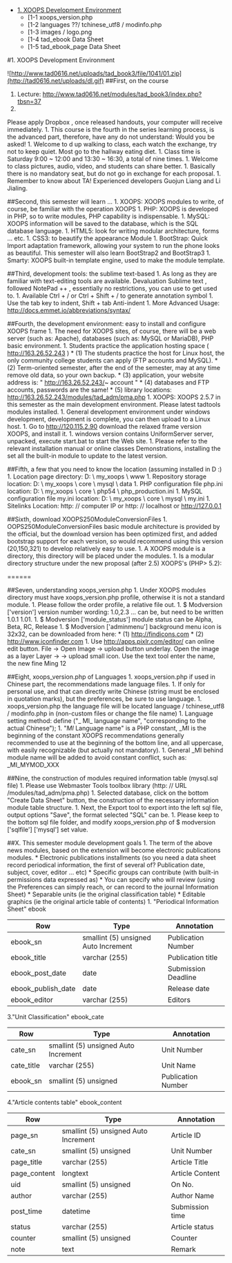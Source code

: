 * [1. XOOPS Development Environment](book/1.md)
    * [1-1 xoops_version.php
    * [1-2 languages ??/ tchinese_utf8 / modinfo.php
    * [1-3 images / logo.png
    * [1-4 tad_ebook Data Sheet
    * [1-5 tad_ebook_page Data Sheet



#1. XOOPS Development Environment

![http://www.tad0616.net/uploads/tad_book3/file/1041/01.zip](http://tad0616.net/uploads/dl.gif)
##First, on the course
1. Lecture: http://www.tad0616.net/modules/tad_book3/index.php?tbsn=37
1. 
Please apply Dropbox , once released handouts, your computer will receive immediately.
1. 
This course is the fourth in the series learning process, is the advanced part, therefore, have any do not understand: Would you be asked!
1. 
Welcome to d up walking to class, each watch the exchange, try not to keep quiet. Most go to the hallway eating diet.
1. 
Class time is Saturday 9:00 ~ 12:00 and 13:30 ~ 16:30, a total of nine times.
1. 
Welcome to class pictures, audio, video, and students can share better.
1. 
Basically there is no mandatory seat, but do not go in exchange for each proposal.
1. 
Remember to know about TA! Experienced developers Guojun Liang and Li Jialing.
 

##Second, this semester will learn ...
1. 
XOOPS: XOOPS modules to write, of course, be familiar with the operation XOOPS
1. 
PHP: XOOPS is developed in PHP, so to write modules, PHP capability is indispensable.
1. 
MySQL: XOOPS information will be saved to the database, which is the SQL database language.
1. 
HTML5: look for writing modular architecture, forms ... etc.
1. 
CSS3: to beautify the appearance Module
1. 
BootStrap: Quick Import adaptation framework, allowing your system to run the phone looks as beautiful. This semester will also learn BootStrap2 and BootStrap3
1. 
Smarty: XOOPS built-in template engine, used to make the module template.

##Third, development tools: the sublime text-based
1. 
As long as they are familiar with text-editing tools are available. Devaluation Sublime text , followed NotePad ++ , essentially no restrictions, you can use to get used to.
1. 
Available Ctrl + / or Ctrl + Shift + / to generate annotation symbol
1. 
Use the tab key to indent, Shift + tab Anti-indent
1. 
More Advanced Usage: http://docs.emmet.io/abbreviations/syntax/

##Fourth, the development environment: easy to install and configure XOOPS frame
1. 
The need for XOOPS sites, of course, there will be a web server (such as: Apache), databases (such as: MySQL or MariaDB), PHP basic environment.
1. 
Students practice the application hosting space ( http://163.26.52.243 )
    * 
(1) The students practice the host for Linux host, the only community college students can apply (FTP accounts and MySQL).
    * 
(2) Term-oriented semester, after the end of the semester, may at any time remove old data, so your own backup.
    * 
(3) application, your website address is: " http://163.26.52.243/~ account "
    * 
(4)  databases and FTP accounts, passwords are the same!
    * 
(5) library locations: http://163.26.52.243/modules/tad_adm/pma.php
1. 
XOOPS: XOOPS 2.5.7 in this semester as the main development environment. Please latest tadtools modules installed.
1. 
General development environment under windows development, development is complete, you can then upload to a Linux host.
1. 
Go to http://120.115.2.90 download the relaxed frame version XOOPS, and install it.
1. 
windows version contains UniformServer server, unpacked, execute start.bat to start the Web site.
1. 
Please refer to the relevant installation manual or online classes Demonstrations, installing the set all the built-in module to update to the latest version.

##Fifth, a few that you need to know the location (assuming installed in D :)
1. 
Location page directory: D: \ my_xoops \ www
1. 
Repository storage location: D: \ my_xoops \ core \ mysql \ data
1. 
PHP configuration file php.ini location: D: \ my_xoops \ core \ php54 \ php_production.ini
1. 
MySQL configuration file my.ini location: D: \ my_xoops \ core \ mysql \ my.ini
1. 
Sitelinks Location: http: // computer IP or http: // localhost or http://127.0.0.1

##Sixth, download XOOPS250ModuleConversionFiles
1. 
OOPS250ModuleConversionFiles basic module architecture is provided by the official, but the download version has been optimized first, and added bootstrap support for each version, so would recommend using this version (20,150,321) to develop relatively easy to use.
1. 
A XOOPS module is a directory, this directory will be placed under the modules.
1. 
Is a modular directory structure under the new proposal (after 2.5) XOOPS's (PHP> 5.2):

======

##Seven, understanding xoops_version.php
1. 
Under XOOPS modules directory must have xoops_version.php profile, otherwise it is not a standard module.
1. 
Please follow the order profile, a relative file out.
1. 
$ Modversion ['version'] version number wording: 1.0,2.3 ... can be, but need to be written 1.0.1 1.01.
1. 
$ Modversion ['module_status'] module status can be Alpha, Beta, RC, Release
1. 
$ Modversion ['adminmenu'] background menu icon is 32x32, can be downloaded from here:
    * 
(1)  http://findicons.com
    * 
(2)  http://www.iconfinder.com
1. 
Use http://apps.pixlr.com/editor/ can online edit button. File → Open Image → upload button underlay. Open the image as a layer Layer → → upload small icon. Use the text tool enter the name, the new fine Ming 12

##Eight, xoops_version.php of Languages
1. 
xoops_version.php if used in Chinese part, the recommendations made language files.
1. 
If only for personal use, and that can directly write Chinese (string must be enclosed in quotation marks), but the preferences, be sure to use language.
1. 
xoops_version.php the language file will be located language / tchinese_utf8 / modinfo.php in (non-custom files or change the file name)
1. 
Language setting method: define ("_ MI_ language name", "corresponding to the actual Chinese");
1. 
"_MI_ Language name" is a PHP constant, _MI is the beginning of the constant XOOPS recommendations generally recommended to use at the beginning of the bottom line, and all uppercase, with easily recognizable (but actually not mandatory).
1. 
General _MI behind module name will be added to avoid constant conflict, such as: _MI_MYMOD_XXX

##Nine, the construction of modules required information table (mysql.sql file)
1. 
Please use Webmaster Tools toolbox library (http: // URL /modules/tad_adm/pma.php)
1. 
Selected database, click on the bottom "Create Data Sheet" button, the construction of the necessary information module table structure.
1. 
Next, the Export tool to export into the left sql file, output options "Save", the format selected "SQL" can be.
1. 
Please keep to the bottom sql file folder, and modify xoops_version.php of $ modversion ['sqlfile'] ['mysql'] set value.

##X. This semester module development goals
1. 
The term of the above news modules, based on the extension will become electronic publications modules.
    * 
Electronic publications installments (so you need a data sheet record periodical information, the first of several of? Publication date, subject, cover, editor ... etc)
    * 
Specific groups can contribute (with built-in permissions data expressed as)
    * 
You can specify who will review (using the Preferences can simply reach, or can record to the journal Information Sheet)
    * 
Separable units (ie the original classification table)
    * 
Editable graphics (ie the original article table of contents)
1. 
"Periodical Information Sheet" ebook

|Row|	Type|	Annotation|
|---|---|---|
|ebook_sn|	smallint (5) unsigned Auto Increment|	Publication Number|
|ebook_title|	varchar (255)|	Publication title|
|ebook_post_date|	date|	Submission Deadline|
|ebook_publish_date|	date|	Release date|
|ebook_editor|	varchar (255)|	Editors|
 3."Unit Classification" ebook_cate

|Row|	Type|	Annotation|
|---|---|---|
|cate_sn|	smallint (5) unsigned Auto Increment|	Unit Number|
|cate_title|	varchar (255)|	Unit Name|
|ebook_sn|	smallint (5) unsigned|	Publication Number|
4."Article contents table" ebook_content

|Row|	Type|	Annotation|
|---|---|---|
|page_sn|	smallint (5) unsigned Auto Increment|	Article ID|
|cate_sn|	smallint (5) unsigned|	Unit Number|
|page_title	|varchar (255)|	Article Title|
|page_content|	longtext|	Article Content|
|uid|	smallint (5) unsigned|	On No.|
|author|	varchar (255)|	Author Name|
|post_time|	datetime|	Submission time|
|status|	varchar (255)|	Article status|
|counter|	smallint (5) unsigned|	Counter|
|note|	text|	Remark|